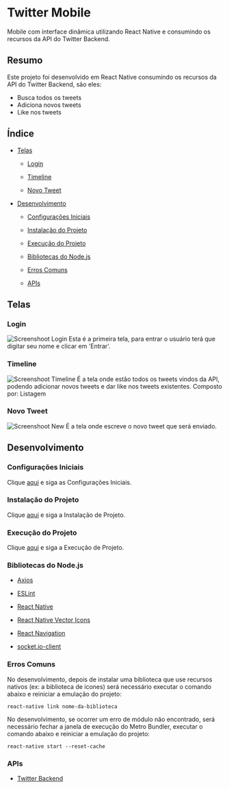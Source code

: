 # Twitter Mobile

Mobile com interface dinâmica utilizando React Native e consumindo os recursos da API do Twitter Backend.

## Resumo

Este projeto foi desenvolvido em React Native consumindo os recursos da API do Twitter Backend, são eles:

- Busca todos os tweets
- Adiciona novos tweets
- Like nos tweets

## Índice

- [Telas](#telas)

  - [Login](#login)
  
  - [Timeline](#timeline)
  
  - [Novo Tweet](#novo-tweet)

- [Desenvolvimento](#desenvolvimento)

  - [Configurações Iniciais](#configurações-iniciais)

  - [Instalação do Projeto](#instalação-do-projeto)
  
  - [Execução do Projeto](#execução-do-projeto)

  - [Bibliotecas do Node.js](#bibliotecas-do-nodejs)

  - [Erros Comuns](#erros-comuns)

  - [APIs](#apis)

## Telas

### Login

![Screenshoot Login](https://github.com/osvaldokalvaitir/twitter-mobile/blob/master/screenshots/Login.png)
Esta é a primeira tela, para entrar o usuário terá que digitar seu nome e clicar em 'Entrar'.

### Timeline

![Screenshoot Timeline](https://github.com/osvaldokalvaitir/twitter-mobile/blob/master/screenshots/Timeline.png)
É a tela onde estão todos os tweets vindos da API, podendo adicionar novos tweets e dar like nos tweets existentes.
Composto por: Listagem

### Novo Tweet

![Screenshoot New](https://github.com/osvaldokalvaitir/twitter-mobile/blob/master/screenshots/New.png)
É a tela onde escreve o novo tweet que será enviado.

## Desenvolvimento

### Configurações Iniciais

Clique [aqui](https://github.com/osvaldokalvaitir/projects-settings/blob/master/README.md) e siga as Configurações Iniciais.

### Instalação do Projeto

Clique [aqui](https://github.com/osvaldokalvaitir/projects-settings/blob/master/nodejs/nodejs.md) e siga a Instalação de Projeto.

### Execução do Projeto

Clique [aqui](https://github.com/osvaldokalvaitir/projects-settings/blob/master/nodejs/libs/react-native.md) e siga a Execução de Projeto.

### Bibliotecas do Node.js

- [Axios](https://github.com/osvaldokalvaitir/projects-settings/blob/master/nodejs/libs/axios.md)

- [ESLint](https://github.com/osvaldokalvaitir/projects-settings/blob/master/nodejs/libs/eslint.md)

- [React Native](https://github.com/osvaldokalvaitir/projects-settings/blob/master/nodejs/libs/react-native.md)

- [React Native Vector Icons](https://github.com/osvaldokalvaitir/projects-settings/blob/master/nodejs/libs/react-native-vector-icons.md)

- [React Navigation](https://github.com/osvaldokalvaitir/projects-settings/blob/master/nodejs/libs/react-navigation.md)

- [socket.io-client](https://github.com/osvaldokalvaitir/projects-settings/blob/master/nodejs/libs/socketio-client.md)

### Erros Comuns

No desenvolvimento, depois de instalar uma biblioteca que use recursos nativos (ex: a biblioteca de ícones) será necessário executar o comando abaixo e reiniciar a emulação do projeto:

```
react-native link nome-da-biblioteca
```

No desenvolvimento, se ocorrer um erro de módulo não encontrado, será necessário fechar a janela de execução do Metro Bundler, executar o comando abaixo e reiniciar a emulação do projeto:

```
react-native start --reset-cache
```

### APIs

- [Twitter Backend](https://github.com/osvaldokalvaitir/twitter-backend)
